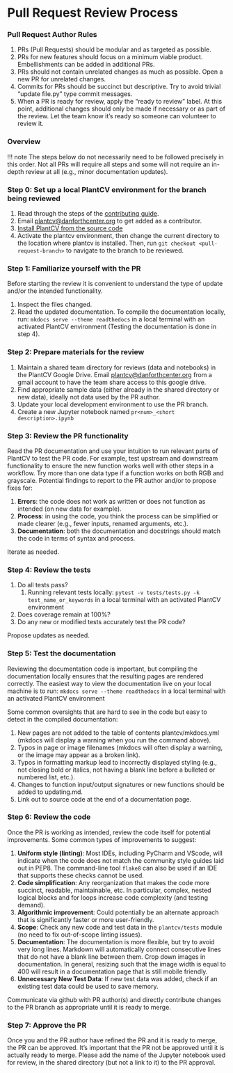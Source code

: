 # Pull Request Review Process

### Pull Request Author Rules

1. PRs (Pull Requests) should be modular and as targeted as possible.
2. PRs for new features should focus on a minimum viable product. Embellishments can be added in additional PRs.
3. PRs should not contain unrelated changes as much as possible. Open a new PR for unrelated changes.
4. Commits for PRs should be succinct but descriptive. Try to avoid trivial “update file.py” type commit messages.
5. When a PR is ready for review, apply the “ready to review” label. At this point, additional changes should only be made if necessary or as part of the review. Let the team know it’s ready so someone can volunteer to review it.

### Overview

!!! note
    The steps below do not necessarily need to be followed precisely in this order. Not all PRs will require all steps and some will not require an in-depth review at all (e.g., minor documentation updates).

### Step 0: Set up a local PlantCV environment for the branch being reviewed

1. Read through the steps of the [contributing guide](https://plantcv.readthedocs.io/en/latest/CONTRIBUTING/).
2. Email plantcv@danforthcenter.org to get added as a contributor.
3. [Install PlantCV from the source code](installation.md#installation-from-the-source-code)
4. Activate the plantcv environment, then change the current directory to the location where plantcv is installed.  Then, run `git checkout <pull-request-branch>` to navigate to the branch to be reviewed.

### Step 1: Familiarize yourself with the PR

Before starting the review it is convenient to understand the type of update and/or the intended functionality.  

1. Inspect the files changed. 
2. Read the updated documentation. To compile the documentation locally, run: `mkdocs serve --theme readthedocs` in a local terminal with an activated PlantCV environment (Testing the documentation is done in step 4). 

### Step 2: Prepare materials for the review

1. Maintain a shared team directory for reviews (data and notebooks) in the PlantCV Google Drive. Email plantcv@danforthcenter.org from a gmail account to have the team share access to this google drive.
2. Find appropriate sample data (either already in the shared directory or new data), ideally not data used by the PR author.
3. Update your local development environment to use the PR branch.
4. Create a new Jupyter notebook named `pr<num>_<short description>.ipynb`

### Step 3: Review the PR functionality

Read the PR documentation and use your intuition to run relevant parts of PlantCV to test the PR code. For example, test upstream and downstream functionality to ensure the new function works well with other steps in a workflow. Try more than one data type if a function works on both RGB and grayscale. Potential findings to report to the PR author and/or to propose fixes for:

1. **Errors**: the code does not work as written or does not function as intended (on new data for example).
2. **Process**: in using the code, you think the process can be simplified or made clearer (e.g., fewer inputs, renamed arguments, etc.).
3. **Documentation**: both the documentation and docstrings should match the code in terms of syntax and process.

Iterate as needed.

### Step 4: Review the tests

1. Do all tests pass?
    1. Running relevant tests locally: `pytest -v tests/tests.py -k test_name_or_keywords` in a local terminal with an activated PlantCV environment
2. Does coverage remain at 100%?
3. Do any new or modified tests accurately test the PR code?

Propose updates as needed.

### Step 5: Test the documentation

Reviewing the documentation code is important, but compiling the documentation locally ensures that the resulting pages are rendered correctly. The easiest way to view the documentation live on your local machine is to run: `mkdocs serve --theme readthedocs` in a local terminal with an activated PlantCV environment

Some common oversights that are hard to see in the code but easy to detect in the compiled documentation:

1. New pages are not added to the table of contents plantcv/mkdocs.yml (mkdocs will display a warning when you run the command above).
2. Typos in page or image filenames (mkdocs will often display a warning, or the image may appear as a broken link).
3. Typos in formatting markup lead to incorrectly displayed styling (e.g., not closing bold or italics, not having a blank line before a bulleted or numbered list, etc.).
4. Changes to function input/output signatures or new functions should be added to updating.md.
5. Link out to source code at the end of a documentation page.

### Step 6: Review the code

Once the PR is working as intended, review the code itself for potential improvements. Some common types of improvements to suggest:

1. **Uniform style (linting)**: Most IDEs, including PyCharm and VScode, will indicate when the code does not match the community style guides laid out in PEP8. The command-line tool `flake8` can also be used if an IDE that supports these checks cannot be used.
2. **Code simplification**: Any reorganization that makes the code more succinct, readable, maintainable, etc. In particular, complex, nested logical blocks and for loops increase code complexity (and testing demand).
3. **Algorithmic improvement**: Could potentially be an alternate approach that is significantly faster or more user-friendly.
4. **Scope**: Check any new code and test data in the `plantcv/tests` module (no need to fix out-of-scope linting issues).
5. **Documentation**: The documentation is more flexible, but try to avoid very long lines. Markdown will automatically connect consecutive lines that do not have a blank line between them. Crop down images in documentation. In general, resizing such that the image width is equal to 400 will result in a documentation page that is still mobile friendly.
6. **Unnecessary New Test Data**: If new test data was added, check if an existing test data could be used to save memory.

Communicate via github with PR author(s) and directly contribute changes to the PR branch as appropriate until it is ready to merge.

### Step 7: Approve the PR

Once you and the PR author have refined the PR and it is ready to merge, the PR can be approved. It’s important that the PR not be approved until it is actually ready to merge. Please add the name of the Jupyter notebook used for review, in the shared directory (but not a link to it) to the PR approval.